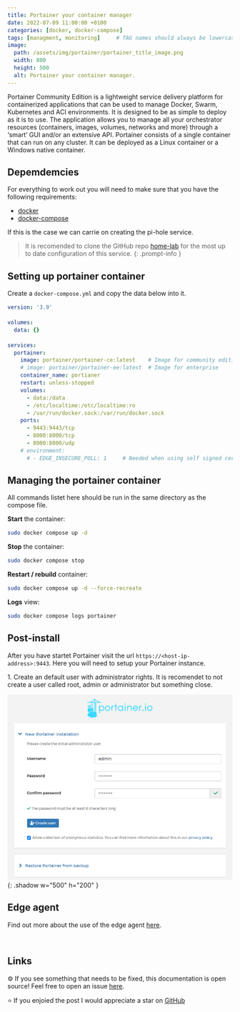 ```yaml
---
title: Portainer your container manager
date: 2022-07-09 11:00:00 +0100
categories: [docker, docker-compose]
tags: [managment, monitoring]     # TAG names should always be lowercase
image:
  path: /assets/img/portainer/portainer_title_image.png
  width: 800
  height: 500
  alt: Portainer your container manager.
---
```


Portainer Community Edition is a lightweight service delivery platform for containerized applications that can be used to manage Docker, Swarm, Kubernetes and ACI environments. It is designed to be as simple to deploy as it is to use. The application allows you to manage all your orchestrator resources (containers, images, volumes, networks and more) through a ‘smart’ GUI and/or an extensive API.
Portainer consists of a single container that can run on any cluster. It can be deployed as a Linux container or a Windows native container.

## **Depemdemcies**

For everything to work out you will need to make sure that you have the following requirements:

* [docker](https://docs.docker.com/get-docker/)
* [docker-compose](https://docs.docker.com/compose/install/compose-plugin/)

If this is the case we can carrie on creating the pi-hole service.


> It is recomended to clone the GitHub repo [home-lab](https://github.com/r3dspace/home-lab) for the most up to date configuration of this service. 
{: .prompt-info }

## **Setting up portainer container**

Create a `docker-compose.yml` and copy the data below into it. 

```yml
version: '3.9'

volumes:
  data: {}

services:
  portainer:
    image: portainer/portainer-ce:latest    # Image for community edition
    # image: portainer/portainer-ee:latest  # Image for enterprise
    container_name: portianer
    restart: unless-stopped
    volumes:
      - data:/data
      - /etc/localtime:/etc/localtime:ro
      - /var/run/docker.sock:/var/run/docker.sock
    ports:
      - 9443:9443/tcp
      - 8000:8000/tcp
      - 8000:8000/udp
    # environment:
      # - EDGE_INSECURE_POLL: 1     # Needed when using self signed cert with edge agent
```

## **Managing the portainer container**

All commands listet here should be run in the same directory as the compose file. 

<b>Start</b> the container:

```bash
sudo docker compose up -d
```

<b>Stop</b> the container:

```bash
sudo docker compose stop
```

<b>Restart / rebuild</b> container:

```bash
sudo docker compose up -d --force-recreate
```

<b>Logs</b> view:

```bash
sudo docker compose logs portainer
```

## **Post-install**

After you have startet Portainer visit the url `https://<host-ip-address>:9443`. Here you will need to setup your Portainer instance.

1. Create an default user with administrator rights. It is recomendet to not create a user called root, admin or administrator but something close. 

![setup initial user](/assets/img/portainer/portainer-initial-user-setup.png){: .shadow w="500" h="200" }


## **Edge agent**

Find out more about the use of the edge agent [here](https://downloads.portainer.io/edge_agent_guide.pdf).

<br>

## **Links**

⚙️ If you see something that needs to be fixed, this documentation is open source! Feel free to open an issue [here](https://github.com/r3dspace/r3dspace.github.io).

⭐ If you enjoied the post I would appreciate a star on [GitHub](https://github.com/r3dspace)